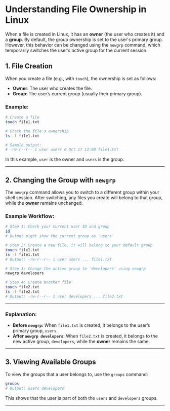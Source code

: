 
# Understanding File Ownership in Linux

When a file is created in Linux, it has an **owner** (the user who creates it) and a **group**. By default, the group ownership is set to the user's primary group. However, this behavior can be changed using the `newgrp` command, which temporarily switches the user’s active group for the current session.

## 1. File Creation

When you create a file (e.g., with `touch`), the ownership is set as follows:

- **Owner**: The user who creates the file.
- **Group**: The user’s current group (usually their primary group).

### Example:

```bash
# Create a file
touch file1.txt

# Check the file's ownership
ls -l file1.txt

# Sample output:
# -rw-r--r-- 1 user users 0 Oct 17 12:00 file1.txt
```

In this example, `user` is the owner and `users` is the group.

---

## 2. Changing the Group with `newgrp`

The `newgrp` command allows you to switch to a different group within your shell session. After switching, any files you create will belong to that group, while the **owner** remains unchanged.

### Example Workflow:

```bash
# Step 1: Check your current user ID and group
id
# Output might show the current group as 'users'

# Step 2: Create a new file, it will belong to your default group
touch file1.txt
ls -l file1.txt
# Output: -rw-r--r-- 1 user users ... file1.txt

# Step 3: Change the active group to 'developers' using newgrp
newgrp developers

# Step 4: Create another file
touch file2.txt
ls -l file2.txt
# Output: -rw-r--r-- 1 user developers ... file2.txt
```

---

### Explanation:

- **Before `newgrp`:** When `file1.txt` is created, it belongs to the user’s primary group, `users`.
- **After `newgrp developers`:** When `file2.txt` is created, it belongs to the new active group, `developers`, while the **owner** remains the same.

---

## 3. Viewing Available Groups

To view the groups that a user belongs to, use the `groups` command:

```bash
groups
# Output: users developers
```

This shows that the user is part of both the `users` and `developers` groups.

---


